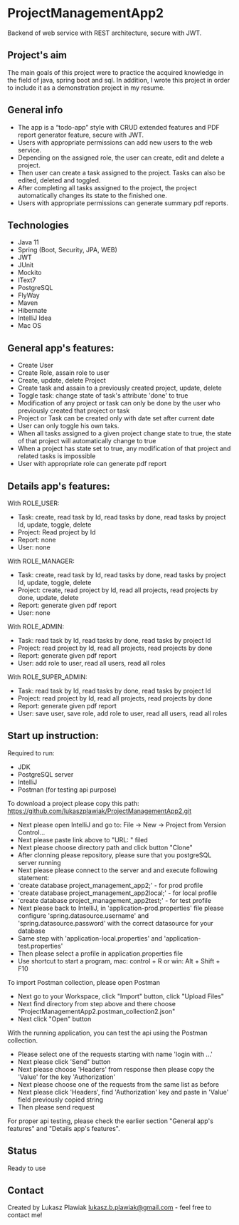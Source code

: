 # ProjectManagementApp2
Backend of web service with REST architecture, secure with JWT. 


## Project's aim
The main goals of this project were to practice the acquired knowledge in the field of java, spring boot and sql. In addition, I wrote this project in order to include it as a demonstration project in my resume.


## General info
* The app is a “todo-app” style with CRUD extended features and PDF report generator feature, secure with JWT.
* Users with appropriate permissions can add new users to the web service.
* Depending on the assigned role, the user can create, edit and delete a project. 
* Then user can create a task assigned to the project. Tasks can also be edited, deleted and toggled.
* After completing all tasks assigned to the project, the project automatically changes its state to the finished one.
* Users with appropriate permissions can generate summary pdf reports.


## Technologies
* Java 11
* Spring (Boot, Security, JPA, WEB)
* JWT
* JUnit
* Mockito
* IText7
* PostgreSQL
* FlyWay
* Maven
* Hibernate
* IntelliJ Idea
* Mac OS


## General app's features:
* Create User
* Create Role, assain role to user
* Create, update, delete Project 
* Create task and assain to a previously created project, update, delete
* Toggle task: change state of task's attribute 'done' to true
* Modification of any project or task can only be done by the user who previously created that project or task
* Project or Task can be created only with date set after current date
* User can only toggle his own taks.
* When all tasks assigned to a given project change state to true,
the state of that project will automatically change to true
* When a project has state set to true, any modification of that project and related tasks is impossible 
* User with appropriate role can generate pdf report


## Details app's features:
With ROLE_USER:
* Task: create, read task by Id, read tasks by done, read tasks by project Id, update, toggle, delete 
* Project: Read project by Id
* Report: none
* User: none

With ROLE_MANAGER:
* Task: create, read task by Id, read tasks by done, read tasks by project Id, update, toggle, delete 
* Project: create, read project by Id, read all projects, read projects by done, update, delete
* Report: generate given pdf report
* User: none

With ROLE_ADMIN:
* Task: read task by Id, read tasks by done, read tasks by project Id
* Project: read project by Id, read all projects, read projects by done
* Report: generate given pdf report
* User: add role to user, read all users, read all roles

With ROLE_SUPER_ADMIN:
* Task: read task by Id, read tasks by done, read tasks by project Id
* Project: read project by Id, read all projects, read projects by done
* Report: generate given pdf report
* User: save user, save role, add role to user, read all users, read all roles


## Start up instruction:
Required to run:
* JDK
* PostgreSQL server
* IntelliJ
* Postman (for testing api purpose)

To download a project please copy this path: https://github.com/lukaszplawiak/ProjectManagementApp2.git 
* Next please open IntelliJ and go to: File -> New -> Project from Version Control...
* Next please paste link above to "URL: " filed
* Next please choose directory path and click button "Clone"
* After clonning please repository, please sure that you postgreSQL server running
* Next please please connect to the server and and execute following statement:
* 'create database project_management_app2;' - for prod profile
* 'create database project_management_app2local;' - for local profile
* 'create database project_management_app2test;' - for test profile
* Next please back to IntelliJ, in 'application-prod.properties' file please configure 'spring.datasource.username' and 'spring.datasource.password' with the correct datasource for your database
* Same step with 'application-local.properties' and 'application-test.properties'
* Then please select a profile in application.properties file
* Use shortcut to start a program, mac: control + R or win: Alt + Shift + F10

To import Postman collection, please open Postman 
* Next go to your Workspace, click "Import" button, click "Upload Files"
* Next find directory from step above and there choose "ProjectManagementApp2.postman_collection2.json"
* Next click "Open" button

With the running application, you can test the api using the Postman collection.

* Please select one of the requests starting with name 'login with ...'
* Next please click 'Send" button
* Next please choose 'Headers' from response then please copy the 'Value' for the key 'Authorization'
* Next please choose one of the requests from the same list as before
* Next please click 'Headers', find 'Authorization' key and paste in 'Value' field previously copied string
* Then please send request

For proper api testing, please check the earlier section "General app's features" and "Details app's features".


## Status
Ready to use


## Contact
Created by Lukasz Plawiak lukasz.b.plawiak@gmail.com - feel free to contact me!
